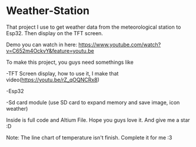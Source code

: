 # Weather-Station
That project I use to get weather data from the meteorological station to Esp32. Then display on the TFT screen.

Demo you can watch in here: https://www.youtube.com/watch?v=C652m4OckvY&feature=youtu.be

To make this project, you guys need somethings like

-TFT Screen display, how to use it, I make that video(https://youtu.be/rZ_qOQNCRx8)

-Esp32

-Sd card module (use SD card to expand memory and save image, icon weather)

Inside is full code and Altium File. Hope you guys love it. And give me a star :D 

Note: The line chart of temperature isn't finish. Complete it for me :3
